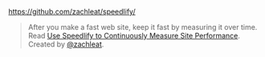 https://github.com/zachleat/speedlify/

> After you make a fast web site, keep it fast by measuring it over time. Read [Use Speedlify to Continuously Measure Site Performance](https://www.zachleat.com/web/speedlify/). Created by [@zachleat](https://www.zachleat.com/).